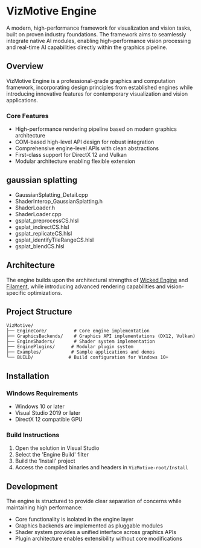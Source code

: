 # VizMotive Engine

A modern, high-performance framework for visualization and vision tasks, built on proven industry foundations. The framework aims to seamlessly integrate native AI modules, enabling high-performance vision processing and real-time AI capabilities directly within the graphics pipeline.

## Overview

VizMotive Engine is a professional-grade graphics and computation framework, incorporating design principles from established engines while introducing innovative features for contemporary visualization and vision applications.

### Core Features
- High-performance rendering pipeline based on modern graphics architecture
- COM-based high-level API design for robust integration
- Comprehensive engine-level APIs with clean abstractions
- First-class support for DirectX 12 and Vulkan
- Modular architecture enabling flexible extension

## gaussian splatting
- GaussianSplatting_Detail.cpp
- ShaderInterop_GaussianSplatting.h
- ShaderLoader.h
- ShaderLoader.cpp
- gsplat_preprocessCS.hlsl
- gsplat_indirectCS.hlsl
- gsplat_replicateCS.hlsl
- gsplat_identifyTileRangeCS.hlsl
- gsplat_blendCS.hlsl

## Architecture

The engine builds upon the architectural strengths of [Wicked Engine](https://github.com/turanszkij/WickedEngine) and [Filament](https://github.com/google/filament), while introducing advanced rendering capabilities and vision-specific optimizations.

## Project Structure

```
VizMotive/
├── EngineCore/          # Core engine implementation
├── GraphicsBackends/    # Graphics API implementations (DX12, Vulkan)
├── EngineShaders/       # Shader system implementation
├── EnginePlugins/      # Modular plugin system
├── Examples/           # Sample applications and demos
└── BUILD/             # Build configuration for Windows 10+
```

## Installation

### Windows Requirements
- Windows 10 or later
- Visual Studio 2019 or later
- DirectX 12 compatible GPU

### Build Instructions
1. Open the solution in Visual Studio
2. Select the 'Engine Build' filter
3. Build the 'Install' project
4. Access the compiled binaries and headers in `VizMotive-root/Install`

## Development

The engine is structured to provide clear separation of concerns while maintaining high performance:
- Core functionality is isolated in the engine layer
- Graphics backends are implemented as pluggable modules
- Shader system provides a unified interface across graphics APIs
- Plugin architecture enables extensibility without core modifications
